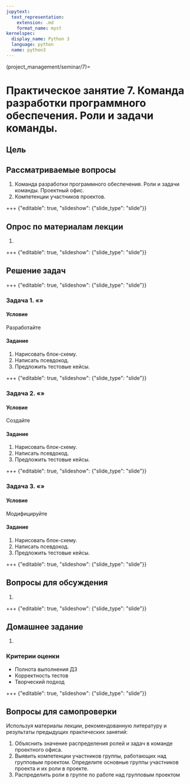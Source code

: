 ```yaml
---
jupytext:
  text_representation:
    extension: .md
    format_name: myst
kernelspec:
  display_name: Python 3
  language: python
  name: python3
---
```


(project_management/seminar/7)=
# Практическое занятие 7. Команда разработки программного обеспечения. Роли и задачи команды.

## Цель

## Рассматриваемые вопросы
1. Команда разработки программного обеспечения. Роли и задачи команды. Проектный офис.
2. Компетенции участников проектов.


+++ {"editable": true, "slideshow": {"slide_type": "slide"}}

## Опрос по материалам лекции

1.

+++ {"editable": true, "slideshow": {"slide_type": "slide"}}

## Решение задач

+++ {"editable": true, "slideshow": {"slide_type": "slide"}}

### Задача 1. &laquo;&raquo;

#### Условие
Разработайте

#### Задание
1. Нарисовать блок-схему.
2. Написать псевдокод.
3. Предложить тестовые кейсы.

+++ {"editable": true, "slideshow": {"slide_type": "slide"}}

### Задача 2. &laquo;&raquo;

#### Условие
Создайте

#### Задание
1. Нарисовать блок-схему.
2. Написать псевдокод.
3. Предложить тестовые кейсы.

+++ {"editable": true, "slideshow": {"slide_type": "slide"}}

### Задача 3. &laquo;&raquo;

#### Условие
Модифицируйте

#### Задание
1. Нарисовать блок-схему.
2. Написать псевдокод.
3. Предложить тестовые кейсы.

+++ {"editable": true, "slideshow": {"slide_type": "slide"}}

## Вопросы для обсуждения
1.

+++ {"editable": true, "slideshow": {"slide_type": "slide"}}

## Домашнее задание
1.

### Критерии оценки
- Полнота выполнения ДЗ
- Корректность тестов
- Творческий подход

+++ {"editable": true, "slideshow": {"slide_type": "slide"}}


## Вопросы для самопроверки
Используя материалы лекции, рекомендованную литературу и результаты предыдущих практических занятий:
1. Объяснить значение распределения ролей и задач в команде проектного офиса.
2. Выявить компетенции участников группы, работающих над групповым проектом. Определите основные группы участников проекта и их роли в проекте.
3. Распределить роли в группе по работе над групповым проектом

